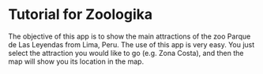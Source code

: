 # Tutorial for Zoologika

The objective of this app is to show the main attractions of the zoo Parque de Las Leyendas from Lima, Peru. 
The use of this app is very easy. You just select the attraction you would like to go (e.g. Zona Costa), 
and then the map will show you its location in the map.
